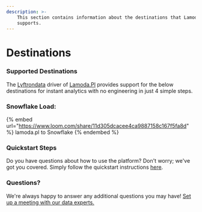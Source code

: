 ```yaml
---
description: >-
    This section contains information about the destinations that Lamoda.Pl
    supports.
---
```


# Destinations

### Supported Destinations

The [Lyftrondata](https://www.lyftrondata.com/) driver of [Lamoda.Pl](https://www.lyftrondata.com/integration/lamoda.pl/) provides support for the below destinations for instant analytics with no engineering in just 4 simple steps.

### Snowflake Load:

{% embed url="https://www.loom.com/share/11d305dcacee4ca9887158c167f5fa8d" %}
lamoda.pl to Snowflake
{% endembed %}

### Quickstart Steps

Do you have questions about how to use the platform? Don't worry; we've got you covered. Simply follow the quickstart instructions [here](../../../quickstart-steps.md).

### Questions? <a href="#questions" id="questions"></a>

We're always happy to answer any additional questions you may have! [Set up a meeting with our data experts.](https://www.lyftrondata.com/book-a-meeting/)
